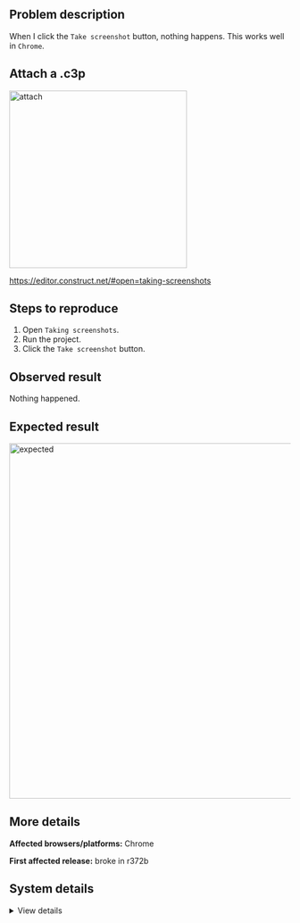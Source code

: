 ## Problem description

When I click the `Take screenshot` button, nothing happens. This works well in `Chrome`.

## Attach a .c3p

<img width="318" alt="attach" src="https://github.com/WilsonPercival/WilsonPercival/assets/91274932/cbf86019-c714-4944-97e8-fee4bd0f64f5">

https://editor.construct.net/#open=taking-screenshots

## Steps to reproduce

1. Open `Taking screenshots`.
2. Run the project.
3. Click the `Take screenshot` button.

## Observed result

Nothing happened.

## Expected result

<img width="637" alt="expected" src="https://github.com/WilsonPercival/WilsonPercival/assets/91274932/aa9c5c36-ebdc-403c-96c2-fd587e68f767">

## More details



**Affected browsers/platforms:** Chrome

**First affected release:** broke in r372b

## System details

<details><summary>View details</summary>


Platform information

Product: Construct 3 r372 (beta)
Browser: Firefox 120.0
Browser engine: Gecko
Context: browser
Operating system: Windows 10
Device type: desktop
Device pixel ratio: 1.5
Logical CPU cores: 16
Approx. device memory: (unavailable)
User agent: Mozilla/5.0 (Windows NT 10.0; Win64; x64; rv:120.0) Gecko/20100101 Firefox/120.0
Language setting: en-US
Local storage

Storage quota (approx): 10 gb
Storage usage (approx): 72 mb (0.7%)
Persistant storage: No
Browser support notes

This list contains missing features that are not required, but could improve performance or user experience if supported.

    Rendering multiple on-screen Layout Views is slow in Firefox due to bug 1163426
    The Clipboard API is not supported. Some clipboard features may be unavailable.
    Determining input device capabilities is not supported.

WebGL information

Version string: WebGL 2.0
Numeric version: 2
Supports NPOT textures: yes
Supports GPU profiling: no
Supports highp precision: yes
Vendor: Google Inc. (AMD)
Renderer: ANGLE (AMD, Radeon HD 3200 Graphics Direct3D11 vs_5_0 ps_5_0)
Major performance caveat: no
Maximum texture size: 16384
Point size range: 1 to 1024
Extensions:

    EXT_color_buffer_float
    EXT_float_blend
    EXT_texture_compression_bptc
    EXT_texture_compression_rgtc
    EXT_texture_filter_anisotropic
    OES_draw_buffers_indexed
    OES_texture_float_linear
    OVR_multiview2
    WEBGL_compressed_texture_s3tc
    WEBGL_compressed_texture_s3tc_srgb
    WEBGL_debug_renderer_info
    WEBGL_debug_shaders
    WEBGL_lose_context
    WEBGL_provoking_vertex

Audio information

System sample rate: 48000 Hz
Output channels: 2
Output interpretation: speakers
Supported decode formats:

    WebM Opus (audio/webm; codecs=opus)
    Ogg Opus (audio/ogg; codecs=opus)
    WebM Vorbis (audio/webm; codecs=vorbis)
    Ogg Vorbis (audio/ogg; codecs=vorbis)
    MPEG-4 AAC (audio/mp4; codecs=mp4a.40.5)
    MP3 (audio/mpeg)
    FLAC (audio/flac)
    PCM WAV (audio/wav; codecs=1)

Supported encode formats:

    WebM Opus (audio/webm; codecs=opus)
    Ogg Opus (audio/ogg; codecs=opus)

Video information

Supported decode formats:

    WebM AV1 (video/webm; codecs=av01.0.00M.08)
    MP4 AV1 (video/mp4; codecs=av01.0.00M.08)
    WebM VP9 (video/webm; codecs=vp9)
    WebM VP8 (video/webm; codecs=vp8)
    H.264 (video/mp4; codecs=avc1.42E01E)

Supported encode formats:

    WebM VP8 (video/webm; codecs=vp8)



</details>

